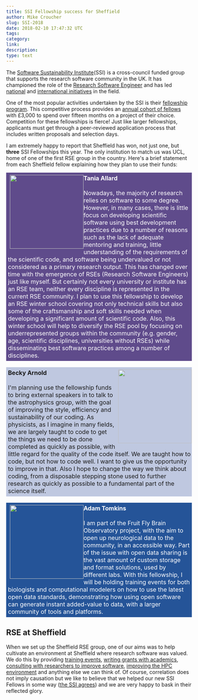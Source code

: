```yaml
---
title: SSI Fellowship success for Sheffield
author: Mike Croucher
slug: SSI-2018
date: 2018-02-10 17:47:32 UTC
tags:
category:
link:
description:
type: text
---
```


The [Software Sustainability Institute](https://www.software.ac.uk/)(SSI) is a cross-council funded group that supports the research software community in the UK. It has championed the role of the [Research Software Engineer](https://rse.ac.uk/) and has led [national](https://www.software.ac.uk/blog/2017-04-10-state-nation-report-research-software-engineers-released) and [international initiatives](https://rse.ac.uk/rse-international-leaders-meeting/) in the field.

One of the most popular activities undertaken by the SSI is their [fellowship program](https://www.software.ac.uk/programmes-and-events/fellowship-programme). This competitive process provides an [annual cohort of fellows](https://www.software.ac.uk/about/fellows) with £3,000 to spend over fifteen months on a project of their choice.
Competition for these fellowships is fierce! Just like larger fellowships, applicants must get through a peer-reviewed application process that includes written proposals and selection days.

I am extremely happy to report that Sheffield has won, not just one, but **three** SSI Fellowships this year. The only institution to match us was UCL, home of one of the first RSE group in the country.  Here's a brief statement from each Sheffield fellow explaining how they plan to use their funds:

<div style="background:#5F4B8B; display: inline-block; font-size:16px; padding: 1%;">

  <div style="float:left; margin-left: 1%; padding: 0.25% 0;">
    <img src="https://software.ac.uk/sites/default/files/inline-images/Tania-Allard.jpg"
    width="200px">
  </div>

  <font color="white">
  <strong> Tania Allard </strong>
  <br> <br>
  Nowadays, the majority of research relies on software to some degree. However, in many cases, there is little focus on developing scientific software using best development practices due to a number of reasons such as the lack of adequate mentoring and training, little understanding of the requirements of the scientific code, and software being undervalued or not considered as a primary research output. This has changed over time with the emergence of RSEs (Research Software Engineers) just like myself.  But certainly not every university or institute has an RSE team, neither every discipline is represented in the current RSE community. I plan to use this fellowship to develop an RSE winter school covering not only technical skills but also some of the craftsmanship and soft skills needed when developing a significant amount of scientific code. Also, this winter school will help to diversify the RSE pool by focusing on underrepresented groups within the community (e.g. gender, age, scientific disciplines, universities without RSEs) while disseminating
  best software practices among a number of disciplines.
  </font>
</div>


<br>
<br>

<div style="background:#BFC8E0; display: inline-block; font-size:16px; padding: 1% 0;
padding-left: 1%;">

  <div style="float:right; margin-left:1%; padding: 0.25% 0; padding-bottom: 0.1%!important;">
    <img src="https://software.ac.uk/sites/default/files/inline-images/Becky-Arnold.jpg"
    width="200px">
  </div>
  <strong> Becky Arnold </strong>
  <br> <br>
  I'm planning use the fellowship funds to bring external speakers in to talk to the astrophysics group, with the goal of improving the style, efficiency and sustainability of our coding. As physicists, as I imagine in many fields, we are largely taught to code to get the things we need to be done completed as quickly as possible, with little regard for the quality of the code itself. We are taught how to code, but not how to code well. I want to give us the opportunity to improve in that. Also I hope to change the way we think about coding, from a disposable stepping stone used to further research as quickly as possible to a fundamental part of the science itself.

  </div>


<br>
<br>

<div style="background:#255498; display: inline-block; font-size:16px; padding: 1%;">

  <div style="float:left; margin-left:1%; padding: 0.25% 0;">
    <img src="https://software.ac.uk/sites/default/files/inline-images/Adam-Tomkins.png"
    width="200px">
  </div>

  <font color="white">
  <strong>Adam Tomkins</strong>
  <br><br>
  I am part of the Fruit Fly Brain Observatory project, with the aim to open up neurological data to the community, in an accessible way. Part of the issue with open data sharing is the vast amount of custom storage and format solutions, used by different labs. With this fellowship, I will be holding training events for both biologists and computational modelers on how to use the latest open data standards, demonstrating how using open software can generate instant added-value to data, with a larger community of tools and platforms.
  </font>   

  </div>


<br>

## RSE at Sheffield

When we set up the Sheffield RSE group, one of our aims was to help cultivate an environment at Sheffield where research software was valued. We do this by providing [training events](/training/), [writing grants with academics](/blog/linuistics_grant_2016/), [consulting with researchers to improve software](/service/testimonials/), [improving the HPC environment](/blog/intel-R-iceberg/) and anything else we can think of.  Of course, correlation does not imply causation but we like to believe that we helped our new SSI Fellows in some way ([the SSI agrees](https://www.software.ac.uk/blog/2017-12-08-announcing-our-fellows-2018)) and we are very happy to bask in their reflected glory.
